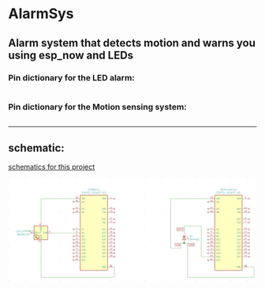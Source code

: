 # AlarmSys

## Alarm system that detects motion and warns you using esp_now and LEDs

### Pin dictionary for the LED alarm:

```

```

### Pin dictionary for the Motion sensing system:

```

```

---

## schematic:
[schematics for this project](schematics/)

![AlarmSystemSchematics](schematics/scheme.png)

